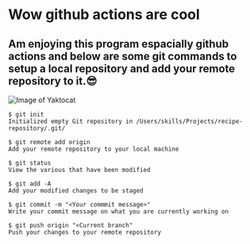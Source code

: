 # Wow github actions are cool
## Am enjoying this program espacially github actions and below are some git commands to setup a local repository and add your remote repository to it.😎
![Image of Yaktocat](https://www.unite.ai/wp-content/uploads/2023/08/Alex_Mc_A_detailed_colorful_diagram_of_a_neural_network_showing_10b8855c-005f-45ff-904e-7e17756cf1f2.jpg)
```
$ git init
Initialized empty Git repository in /Users/skills/Projects/recipe-repository/.git/
```
```
$ git remote add origin
Add your remote repository to your local machine
```
```
$ git status
View the various that have been modified
```
```
$ git add -A
Add your modified changes to be staged
```
```
$ git commit -m "<Your commmit message>"
Write your commit message on what you are currently working on
```
```
$ git push origin "<Current branch"
Push your changes to your remote repository
```
